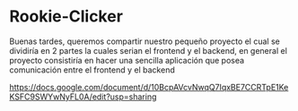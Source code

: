 # Rookie-Clicker
Buenas tardes, queremos compartir nuestro pequeño proyecto el cual se dividiría en 2 partes la cuales serian el frontend y el backend, en general el proyecto consistiría en hacer una sencilla aplicación que posea comunicación entre el frontend y el backend 

https://docs.google.com/document/d/10BcpAVcvNwqQ7IqxBE7CCRTpE1KeKSFC9SWYwNyFL0A/edit?usp=sharing
